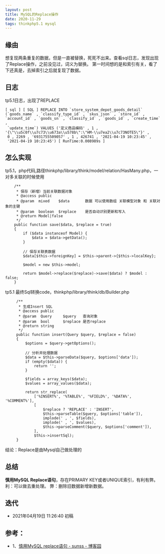 ```yaml
---
layout: post
title: MySQL的Replace操作
date: 2020-11-29
tags: thinkphp5.1 mysql
---
```


## 缘由

想复现两条重复的数据，但是一直被替换，死死不出来。查看sql日志，发现出现了Replace操作，之前没见过，词义为替换。
第一时间想的是和索引有关，看了下还真是，去掉索引之后就复现了数据。

## 日志

tp5.1日志，出现了REPLACE

```
[ sql ] [ SQL ] REPLACE INTO `store_system_depot_goods_detail` 
(`goods_name` , `classify_type_id` , `skus_json` , `store_id` , 
`account_id` , `goods_sn` , `classify_id` , `goods_id` , `create_time` ,
 `update_time`) VALUES ('定义商品编码' , 1 , '{\"\\u5c0f\\u7c73\\u673a\\u578b\":\"HM-\\u7ea2\\u7c73NOTE5\"}' , 
 0 , 2269 , '6931755509057' , 1 , 426741 , '2021-04-19 10:23:45' , 
 '2021-04-19 10:23:45') [ RunTime:0.008989s ]
```

## 怎么实现
tp5.1，php代码,路径thinkphp/library/think/model/relation/HasMany.php，一对多关联的时候使用
```
    /**
     * 保存（新增）当前关联数据对象
     * @access public
     * @param  mixed    $data       数据 可以使用数组 关联模型对象 和 关联对象的主键
     * @param  boolean  $replace    是否自动识别更新和写入
     * @return Model|false
     */
    public function save($data, $replace = true)
    {
        if ($data instanceof Model) {
            $data = $data->getData();
        }

        // 保存关联表数据
        $data[$this->foreignKey] = $this->parent->{$this->localKey};

        $model = new $this->model;

        return $model->replace($replace)->save($data) ? $model : false;
    }
```

tp5.1 最终Sql转换code，thinkphp/library/think/db/Builder.php
```
     /**
      * 生成Insert SQL
      * @access public
      * @param  Query     $query   查询对象
      * @param  bool      $replace 是否replace
      * @return string
      */
     public function insert(Query $query, $replace = false)
     {
         $options = $query->getOptions();
 
         // 分析并处理数据
         $data = $this->parseData($query, $options['data']);
         if (empty($data)) {
             return '';
         }
 
         $fields = array_keys($data);
         $values = array_values($data);
 
         return str_replace(
             ['%INSERT%', '%TABLE%', '%FIELD%', '%DATA%', '%COMMENT%'],
             [
                 $replace ? 'REPLACE' : 'INSERT',
                 $this->parseTable($query, $options['table']),
                 implode(' , ', $fields),
                 implode(' , ', $values),
                 $this->parseComment($query, $options['comment']),
             ],
             $this->insertSql);
     }
```

结论：Replace是由Mysql自己做处理的

## 总结

**慎用MySQL Replace语句**，存在PRIMARY KEY或者UNIQUE索引，有利有弊。利：可以做去重处理。
弊：删除旧数据新增新数据。

## 迭代
* 2021年04月19日 11:26:40 初稿

## 参考：
* 1、[慎用MySQL replace语句 - sunss - 博客园](https://www.cnblogs.com/sunss/p/4493803.html)
